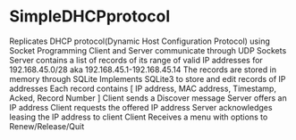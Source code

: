 # SimpleDHCPprotocol

Replicates DHCP protocol(Dynamic Host Configuration Protocol) using Socket Programming
Client and Server communicate through UDP Sockets
Server contains a list of records of its range of valid IP addresses for 192.168.45.0/28 
  aka 192.168.45.1-192.168.45.14
The records are stored in memory through SQLite
Implements SQLite3 to store and edit records of IP addresses
Each record contains [ IP address, MAC address, Timestamp, Acked, Record Number ]
Client sends a Discover message
Server offers an IP address 
Client requests the offered IP address
Server acknowledges leasing the IP address to client
Client Receives a menu with options to Renew/Release/Quit
